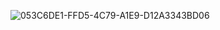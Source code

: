 ![053C6DE1-FFD5-4C79-A1E9-D12A3343BD06](https://user-images.githubusercontent.com/59029156/118385466-0d45a500-b5dd-11eb-9f0f-8da3ffa54157.GIF)
